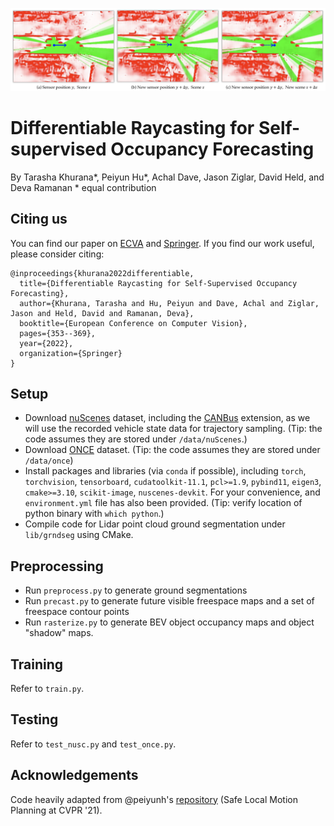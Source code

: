 ![Teaser](images/teaser.png)

# Differentiable Raycasting for Self-supervised Occupancy Forecasting
By Tarasha Khurana\*, Peiyun Hu\*, Achal Dave, Jason Ziglar, David Held, and Deva Ramanan
\* equal contribution

## Citing us
You can find our paper on [ECVA](https://www.ecva.net/papers/eccv_2022/papers_ECCV/html/1105_ECCV_2022_paper.php) and [Springer](https://link.springer.com/chapter/10.1007/978-3-031-19839-7_21). If you find our work useful, please consider citing:
```
@inproceedings{khurana2022differentiable,
  title={Differentiable Raycasting for Self-Supervised Occupancy Forecasting},
  author={Khurana, Tarasha and Hu, Peiyun and Dave, Achal and Ziglar, Jason and Held, David and Ramanan, Deva},
  booktitle={European Conference on Computer Vision},
  pages={353--369},
  year={2022},
  organization={Springer}
}
```

## Setup
- Download [nuScenes](https://www.nuscenes.org/nuscenes) dataset, including the [CANBus](https://github.com/nutonomy/nuscenes-devkit/blob/master/python-sdk/nuscenes/can_bus/README.md) extension, as we will use the recorded vehicle state data for trajectory sampling. (Tip: the code assumes they are stored under `/data/nuScenes`.)
- Download [ONCE](https://once-for-auto-driving.github.io/download.html) dataset. (Tip: the code assumes they are stored under `/data/once`)
- Install packages and libraries (via `conda` if possible), including `torch`, `torchvision`, `tensorboard`, `cudatoolkit-11.1`, `pcl>=1.9`, `pybind11`, `eigen3`, `cmake>=3.10`, `scikit-image`, `nuscenes-devkit`. For your convenience, and `environment.yml` file has also been provided. (Tip: verify location of python binary with `which python`.)
- Compile code for Lidar point cloud ground segmentation under `lib/grndseg` using CMake.

## Preprocessing
- Run `preprocess.py` to generate ground segmentations
- Run `precast.py` to generate future visible freespace maps and a set of freespace contour points
- Run `rasterize.py` to generate BEV object occupancy maps and object "shadow" maps.

## Training
Refer to `train.py`.

## Testing
Refer to `test_nusc.py` and `test_once.py`.

## Acknowledgements
Code heavily adapted from @peiyunh's [repository](https://github.com/peiyunh/ff) (Safe Local Motion Planning at CVPR '21).
